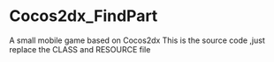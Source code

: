 # Cocos2dx_FindPart
A small mobile game based on Cocos2dx
This is the source code ,just replace the CLASS and RESOURCE file
